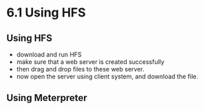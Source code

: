 # 6.1 Using HFS

## Using HFS

* download and run HFS
* make sure that a web server is created successfully
* then drag and drop files to these web server.
* now open the server using client system, and download the file.

## Using Meterpreter

